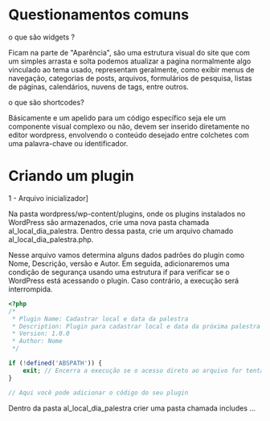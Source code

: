 # Questionamentos comuns

o que são widgets ?

Ficam na parte de "Aparência", são uma estrutura visual do site que com um simples arrasta e solta podemos atualizar a pagina normalmente algo vinculado ao tema usado, representam geralmente, como exibir menus de navegação, categorias de posts, arquivos, formulários de pesquisa, listas de páginas, calendários, nuvens de tags, entre outros.

o que são shortcodes?

Básicamente e um apelido para um código específico seja ele um componente visual complexo ou não, devem ser inserido diretamente no editor wordpress, envolvendo o conteúdo desejado entre colchetes com uma palavra-chave ou identificador.

# Criando um plugin
1 - Arquivo inicializador]

Na pasta wordpress/wp-content/plugins, onde os plugins instalados no WordPress são armazenados, crie uma nova pasta chamada al_local_dia_palestra. Dentro dessa pasta, crie um arquivo chamado al_local_dia_palestra.php.

Nesse arquivo vamos determina alguns dados padrões do plugin como Nome, Descrição, versão e Autor. Em seguida, adicionaremos uma condição de segurança usando uma estrutura if para verificar se o WordPress está acessando o plugin. Caso contrário, a execução será interrompida.
```php
<?php
/*
 * Plugin Name: Cadastrar local e data da palestra
 * Description: Plugin para cadastrar local e data da próxima palestra realizada pela Alura
 * Version: 1.0.0
 * Author: Nome
 */

if (!defined('ABSPATH')) {
    exit; // Encerra a execução se o acesso direto ao arquivo for tentado
}

// Aqui você pode adicionar o código do seu plugin
```

Dentro da pasta al_local_dia_palestra crier uma pasta chamada includes ...


